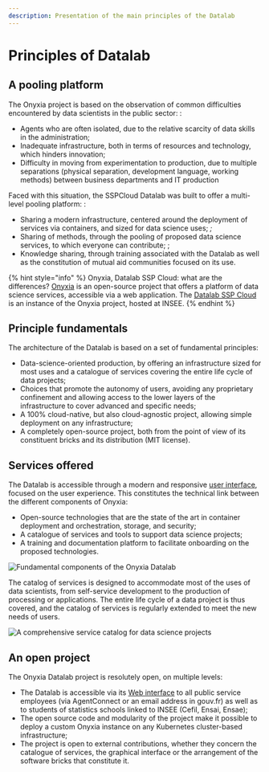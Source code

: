 ```yaml
---
description: Presentation of the main principles of the Datalab
---
```


# Principles of Datalab

## A pooling platform

The Onyxia project is based on the observation of common difficulties encountered by data scientists in the public sector: :

* Agents who are often isolated, due to the relative scarcity of data skills in the administration;
* Inadequate infrastructure, both in terms of resources and technology, which hinders innovation;
* Difficulty in moving from experimentation to production, due to multiple separations (physical separation, development language, working methods) between business departments and IT production

Faced with this situation, the SSPCloud Datalab was built to offer a multi-level pooling platform: :

* Sharing a modern infrastructure, centered around the deployment of services via containers, and sized for data science uses; _;_
* Sharing of methods, through the pooling of proposed data science services, to which everyone can contribute; ;
* Knowledge sharing, through training associated with the Datalab as well as the constitution of mutual aid communities focused on its use.

{% hint style="info" %}
Onyxia, Datalab SSP Cloud: what are the differences? [Onyxia](https://github.com/InseeFrLab/onyxia) is an open-source project that offers a platform of data science services, accessible via a web application. The [Datalab SSP Cloud](https://onyxia.euw1.prod.sgcip.io/home) is an instance of the Onyxia project, hosted at INSEE.
{% endhint %}

## Principle fundamentals

The architecture of the Datalab is based on a set of fundamental principles:

* Data-science-oriented production, by offering an infrastructure sized for most uses and a catalogue of services covering the entire life cycle of data projects;
* Choices that promote the autonomy of users, avoiding any proprietary confinement and allowing access to the lower layers of the infrastructure to cover advanced and specific needs;
* A 100% cloud-native, but also cloud-agnostic project, allowing simple deployment on any infrastructure;
* A completely open-source project, both from the point of view of its constituent bricks and its distribution (MIT license).

## Services offered

&#x20;The Datalab is accessible through a modern and responsive [user interface](https://onyxia.euw1.prod.sgcip.io/home), focused on the user experience. This constitutes the technical link between the different components of Onyxia:

* Open-source technologies that are the state of the art in container deployment and orchestration, storage, and security;
* A catalogue of services and tools to support data science projects;
* A training and documentation platform to facilitate onboarding on the proposed technologies.

![Fundamental components of the Onyxia Datalab](<../../.gitbook/assets/Screenshot from 2021-11-12 21-25-15.png>)

The catalog of services is designed to accommodate most of the uses of data scientists, from self-service development to the production of processing or applications. The entire life cycle of a data project is thus covered, and the catalog of services is regularly extended to meet the new needs of users.

![A comprehensive service catalog for data science projects](<../../.gitbook/assets/Screenshot from 2021-11-12 21-25-27.png>)

## &#x20;An open project

The Onyxia Datalab project is resolutely open, on multiple levels:

* The Datalab is accessible via its [Web interface](https://onyxia.euw1.prod.sgcip.io/home) to all public service employees (via AgentConnect or an email address in gouv.fr) as well as to students of statistics schools linked to INSEE (Cefil, Ensai, Ensae);
* The open source code and modularity of the project make it possible to deploy a custom Onyxia instance on any Kubernetes cluster-based infrastructure;
* The project is open to external contributions, whether they concern the catalogue of services, the graphical interface or the arrangement of the software bricks that constitute it.
